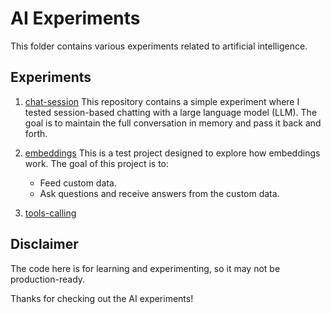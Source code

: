 # AI Experiments

This folder contains various experiments related to artificial intelligence.

## Experiments

1.  [chat-session](https://github.com/Rezve/hello/tree/main/ai/chat-session) This repository contains a simple experiment where I tested session-based chatting with a large language model (LLM). The goal is to maintain the full conversation in memory and pass it back and forth.

2. [embeddings](https://github.com/Rezve/hello/tree/main/ai/embeddings) This is a test project designed to explore how embeddings work. The goal of this project is to:
    - Feed custom data.
    - Ask questions and receive answers from the custom data.

3. [tools-calling](https://github.com/Rezve/hello/tree/main/ai/tools-calling)

## Disclaimer

The code here is for learning and experimenting, so it may not be production-ready.

Thanks for checking out the AI experiments!